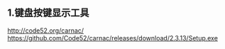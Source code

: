 #
## 1.键盘按键显示工具  
http://code52.org/carnac/  
https://github.com/Code52/carnac/releases/download/2.3.13/Setup.exe
